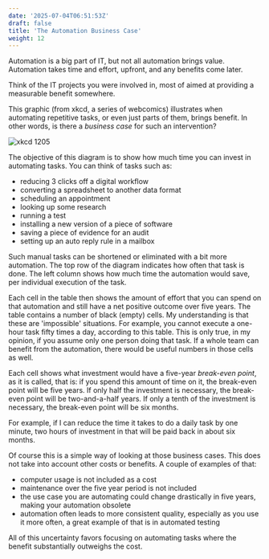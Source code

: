 ```yaml
---
date: '2025-07-04T06:51:53Z'
draft: false
title: 'The Automation Business Case'
weight: 12
---
```


Automation is a big part of IT, but not all automation brings value.
Automation takes time and effort, upfront, and any benefits come later.

Think of the IT projects you were involved in, most of aimed at providing a measurable benefit somewhere.

This graphic (from xkcd, a series of webcomics) illustrates when automating repetitive tasks, or even just parts of them, brings benefit.
In other words, is there a *business case* for such an intervention?

![xkcd 1205](https://imgs.xkcd.com/comics/is_it_worth_the_time.png)

The objective of this diagram is to show how much time you can invest in automating tasks.
You can think of tasks such as:

- reducing 3 clicks off a digital workflow
- converting a spreadsheet to another data format
- scheduling an appointment
- looking up some research
- running a test
- installing a new version of a piece of software
- saving a piece of evidence for an audit
- setting up an auto reply rule in a mailbox

Such manual tasks can be shortened or eliminated with a bit more automation.
The top row of the diagram indicates how often that task is done.
The left column shows how much time the automation would save, per individual execution of the task.

Each cell in the table then shows the amount of effort that you can spend on that automation and still have a net positive outcome over five years.
The table contains a number of black (empty) cells.
My understanding is that these are 'impossible' situations.
For example, you cannot execute a one-hour task fifty times a day, according to this table.
This is only true, in my opinion, if you assume only one person doing that task.
If a whole team can benefit from the automation, there would be useful numbers in those cells as well.

Each cell shows what investment would have a five-year *break-even point*, as it is called, that is: if you spend this amount of time on it, the break-even point will be five years.
If only half the investment is necessary, the break-even point will be two-and-a-half years.
If only a tenth of the investment is necessary, the break-even point will be six months.

For example, if I can reduce the time it takes to do a daily task by one minute, two hours of investment in that will be paid back in about six months.

Of course this is a simple way of looking at those business cases.
This does not take into account other costs or benefits.
A couple of examples of that:

- computer usage is not included as a cost
- maintenance over the five year period is not included
- the use case you are automating could change drastically in five years, making your automation obsolete
- automation often leads to more consistent quality, especially as you use it more often, a great example of that is in automated testing

All of this uncertainty favors focusing on automating tasks where the benefit substantially outweighs the cost.
